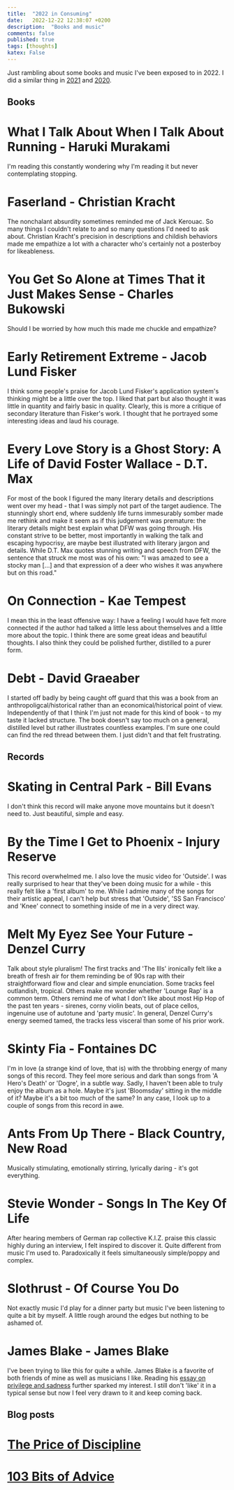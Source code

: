 ```yaml
---
title:  "2022 in Consuming"
date:   2022-12-22 12:38:07 +0200
description:  "Books and music"
comments: false
published: true
tags: [thoughts]
katex: False
---
```


Just rambling about some books and music I've been exposed to in 2022. I did a similar thing in
[2021](https://kevinkle.in/jekyll/update/2021/12/28/2021_consuming.html) and [2020](http://kevinkle.in/jekyll/update/2021/01/01/2020_consuming.html).

## Books

# What I Talk About When I Talk About Running - Haruki Murakami
I'm reading this constantly wondering why I'm reading it but never contemplating stopping.

# Faserland - Christian Kracht
The nonchalant absurdity sometimes reminded me of Jack Kerouac. So many things I couldn't relate to and so many questions I'd need to ask about. Christian Kracht's precision in descriptions and childish behaviors made me empathize a lot with a character who's certainly not a posterboy for likeableness.

# You Get So Alone at Times That it Just Makes Sense - Charles Bukowski
Should I be worried by how much this made me chuckle and empathize?

# Early Retirement Extreme - Jacob Lund Fisker
I think some people's praise for Jacob Lund Fisker's application system's thinking might be a little over the top. I liked that part but also thought it was little in quantity and fairly
basic in quality. Clearly, this is more a critique of secondary literature than Fisker's work. I thought that he portrayed some interesting ideas and laud his courage.

# Every Love Story is a Ghost Story: A Life of David Foster Wallace - D.T. Max
For most of the book I figured the many literary details and descriptions went over my head - that I was simply not part of the target audience. The stunningly short end, where suddenly life turns immesurably somber made me rethink and make it seem as if this judgement was premature: the literary details might best explain what DFW was going through. His constant strive to be better, most importantly in walking the talk and escaping hypocrisy, are maybe best illustrated with literary jargon and details. While D.T. Max quotes stunning writing and speech from DFW, the sentence that struck me most was of his own: "I was amazed to see a stocky man [...] and that expression of a deer who wishes it was anywhere but on this road."

# On Connection - Kae Tempest
I mean this in the least offensive way: I have a feeling I would have felt more connected if the author had talked a little less about themselves and a little more about the topic. I think there are some great ideas and beautiful thoughts. I also think they could be polished further, distilled to a purer form.

# Debt - David Graeaber
I started off badly by being caught off guard that this was a book from an anthropoligcal/historical rather than an economical/historical point of view. Independently of that
I think I'm just not made for this kind of book - to my taste it lacked structure. The book doesn't say too much on a general, distilled level but rather illustrates
countless examples. I'm sure one could can find the red thread between them. I just didn't and that felt frustrating.

## Records

# Skating in Central Park - Bill Evans
I don't think this record will make anyone move mountains but it doesn't need to. Just beautiful, simple and easy.

# By the Time I Get to Phoenix - Injury Reserve
This record overwhelmed me. I also love the music video for 'Outside'. I was really surprised to hear that they've been doing music for a while - this really felt like a 'first album' to me. While I admire many of the songs for their artistic appeal, I can't help but stress that 'Outside', 'SS San Francisco' and 'Knee' connect to something inside of me in a very direct way.

# Melt My Eyez See Your Future - Denzel Curry
Talk about style pluralism! The first tracks and 'The Ills' ironically felt like a breath of fresh air for them reminding be of 90s rap with their straightforward flow and clear and simple enunciation. Some tracks feel outlandish, tropical. Others make me wonder whether 'Lounge Rap' is a common term. Others remind me of what I don't like about most Hip Hop of the past ten years - sirenes, corny violin beats, out of place cellos, ingenuine use of autotune and 'party music'. In general, Denzel Curry's energy seemed tamed, the tracks less visceral than some of his prior work.

# Skinty Fia - Fontaines DC
I'm in love (a strange kind of love, that is) with the throbbing energy of many songs of this record. They feel more serious and dark than songs from 'A Hero's Death' or 'Dogre', in a subtle way.
Sadly, I haven't been able to truly enjoy the album as a hole. Maybe it's just 'Bloomsday' sitting in the middle of it? Maybe it's a bit too much of the same? In any case, I look up to a couple
of songs from this record in awe.

# Ants From Up There - Black Country, New Road
Musically stimulating, emotionally stirring, lyrically daring - it's got everything.

# Stevie Wonder - Songs In The Key Of Life
After hearing members of German rap collective K.I.Z. praise this classic highly during an interview, I felt inspired to discover it. Quite different from music I'm used to. Paradoxically
it feels simultaneously simple/poppy and complex.

# Slothrust - Of Course You Do
Not exactly music I'd play for a dinner party but music I've been listening to quite a bit by myself. A little rough around the edges but nothing to be ashamed of.

# James Blake - James Blake
I've been trying to like this for quite a while. James Blake is a favorite of both friends of mine as well as musicians I like. Reading his [essay on privilege and sadness](https://www.penguin.co.uk/articles/2019/10/james-blake-on-mental-health) further sparked my interest. I still don't 'like' it in a typical sense but now I
feel very drawn to it and keep coming back.

## Blog posts

# [The Price of Discipline](https://perell.com/essay/the-price-of-discipline/)

# [103 Bits of Advice](https://kk.org/thetechnium/103-bits-of-advice-i-wish-i-had-known/)
